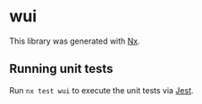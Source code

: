 # wui

This library was generated with [Nx](https://nx.dev).

## Running unit tests

Run `nx test wui` to execute the unit tests via [Jest](https://jestjs.io).
